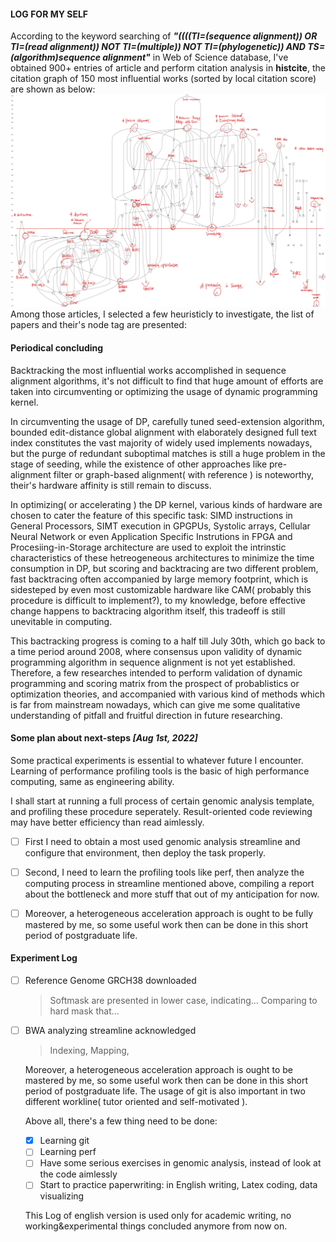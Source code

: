 #### LOG FOR MY SELF

  According to the keyword searching of ***"((((TI=(sequence alignment)) OR TI=(read alignment)) NOT TI=(multiple)) NOT TI=(phylogenetic)) AND TS=(algorithm)sequence alignment"*** in Web of Science database, I've obtained 900+ entries of article and perform citation analysis in **histcite**, the citation graph of 150 most influential works (sorted by local citation score) are shown as below:
![test.](../pics/out.png)
    Among those articles, I selected a few heuristicly to investigate, the list of papers and their's node tag are presented:


#### **Periodical concluding**  

  Backtracking the most influential works accomplished in sequence alignment algorithms, it's not difficult to find that huge amount of efforts are taken into circumventing or optimizing the usage of dynamic programming kernel.
  
  In circumventing the usage of DP, carefully tuned seed-extension algorithm, bounded edit-distance global alignment with elaborately designed full text index constitutes the vast majority of widely used implements nowadays, but the purge of redundant suboptimal matches is still a huge problem in the stage of seeding, while the existence of other approaches like pre-alignment filter or graph-based alignment( with reference ) is noteworthy, their's hardware affinity is still remain to discuss.

  In optimizing( or accelerating ) the DP kernel, various kinds of hardware are chosen to cater the feature of this specific task: SIMD instructions in General Processors, SIMT execution in GPGPUs, Systolic arrays, Cellular Neural Network or even Application Specific Instrutions in FPGA and Procesiing-in-Storage architecture are used to exploit the intrinstic characteristics of these hetreogeneous architectures to minimize the time consumption in DP, but scoring and backtracing are two different problem, fast backtracing often accompanied by large memory footprint, which is sidesteped by even most customizable hardware like CAM( probably this procedure is difficult to implement?), to my knowledge, before effective change happens to backtracing algorithm itself, this tradeoff is still unevitable in computing.

  This bactracking progress is coming to a half till July 30th, which go back to a time period around 2008, where consensus upon validity of dynamic programming algorithm in sequence alignment is not yet established. Therefore, a few researches intended to perform validation of dynamic programming and scoring matrix from the prospect of probablistics or optimization theories, and accompanied with various kind of methods which is far from mainstream nowadays, which can give me some qualitative understanding of pitfall and fruitful direction in future researching.

#### **Some plan about next-steps** ***[Aug 1st, 2022]***

  Some practical experiments is essential to whatever future I encounter. Learning of performance profiling tools is the basic of high performance computing, same as engineering ability.  

  I shall start at running a full process of certain genomic analysis template, and profiling these procedure seperately. Result-oriented code reviewing may have better efficiency than read aimlessly.  

- [ ]  First I need to obtain a most used genomic analysis streamline and configure that environment, then deploy the task properly.

- [ ]  Second, I need to learn the profiling tools like perf, then analyze the computing process in streamline mentioned above, compiling a report about the bottleneck and more stuff that out of my anticipation for now.

- [ ]  Moreover, a heterogeneous acceleration approach is ought to be fully mastered by me, so some useful work then can be done in this short period of postgraduate life.

#### **Experiment Log**

- [ ] Reference Genome GRCH38 downloaded
  > Softmask are presented in lower case, indicating... Comparing to hard mask that...
- [ ] BWA analyzing streamline acknowledged
  > Indexing, Mapping, 


  Moreover, a heterogeneous acceleration approach is ought to be mastered by me, so some useful work then can be done in this short period of postgraduate life. The usage of git is also important in two different workline( tutor oriented and self-motivated ).

  Above all, there's a few thing need to be done:
  - [x] Learning git
  - [ ] Learning perf
  - [ ] Have some serious exercises in genomic analysis, instead of look at the code aimlessly
  - [ ] Start to practice paperwriting: in English writing, Latex coding, data visualizing

  This Log of english version is used only for academic writing, no working&experimental things concluded anymore from now on. 